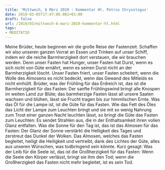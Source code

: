 ```yaml
---
title: 'Mittwoch, 6 März 2019 : Kommentar Hl. Petrus Chrysologus'
date: 2019-03-05T17:47:00.001+01:00
draft: false
url: /2019/03/mittwoch-6-marz-2019-kommentar-hl.html
tags: 
- MEDITATIO
---
```


Meine Brüder, heute beginnen wir die große Reise der Fastenzeit. Schaffen wir also unseren ganzen Vorrat an Essen und Trinken auf unser Schiff, indem wir die reiche Barmherzigkeit dort verstauen, die wir brauchen werden. Denn unser Fasten hat Hunger, unser Fasten hat Durst, wenn es sich nicht von Güte ernährt, wenn es seinen Durst nicht an der Barmherzigkeit löscht. Unser Fasten friert, unser Fasten scheitert, wenn die Wolle des Almosens es nicht bedeckt, wenn das Gewand des Mitleids es nicht einhüllt. Brüder, was der Frühling für das Erdreich ist, das ist die Barmherzigkeit für das Fasten: Der sanfte Frühlingswind bringt alle Knospen im weiten Land zur Blüte; das barmherzige Fasten lässt all unsere Saaten wachsen und blühen, lässt sie Frucht tragen bis zur himmlischen Ernte. Was das Öl für die Lampe ist, ist die Güte für das Fasten. Wie das Fett des Öles das Licht der Lampe zum Leuchten bringt und sie mit so wenig Nahrung zum Trost einer ganzen Nacht leuchten lässt, so bringt die Güte das Fasten zum Leuchten: Es sendet Strahlen aus, die in der Enthaltsamkeit ihren vollen Glanz entfalten. Was die Sonne für den Tag ist, das ist das Almosen für das Fasten: Der Glanz der Sonne verstärkt die Helligkeit des Tages und zerstreut das Dunkel der Wolken. Das Almosen, welches das Fasten begleitet, heiligt die Heiligkeit und vertreibt, dank des Lichtes der Güte, alles aus unseren Wünschen, was todbringend sein könnte. Kurz gesagt: Was der Leib für die Seele ist, das ist die Großherzigkeit für das Fasten: Wenn die Seele den Körper verlässt, bringt sie ihm den Tod; wenn die Großherzigkeit das Fasten nicht mehr begleitet, ist es sein Tod.
